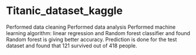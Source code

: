 # Titanic_dataset_kaggle
Performed data cleaning
Performed data analysis
Performed machine learning algorithm: linear regression and Random forest classifier and found Random forest is giving better accuracy.
Prediction is done for the test dataset and found that 121 survived out of 418 people.
